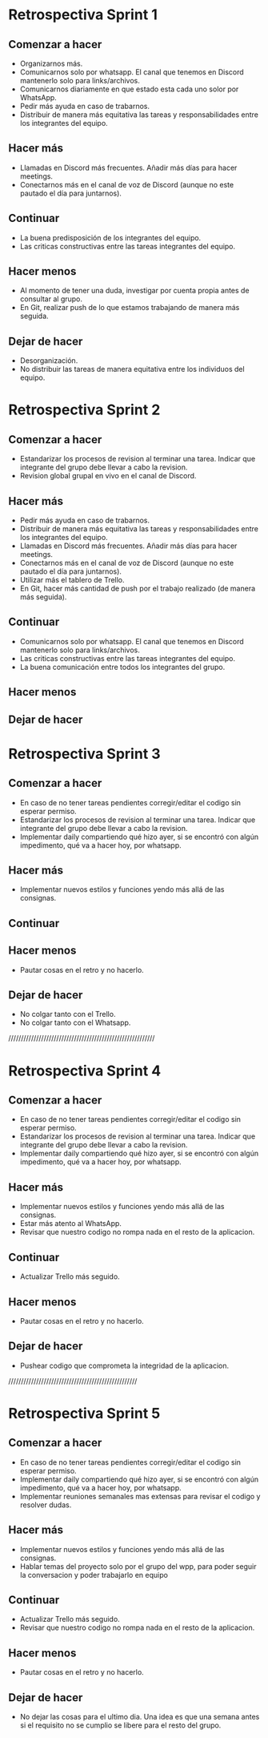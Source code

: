 # Retrospectiva Sprint 1

## Comenzar a hacer
* Organizarnos más. 
* Comunicarnos solo por whatsapp. El canal que tenemos en Discord mantenerlo solo para links/archivos. 
* Comunicarnos diariamente en que estado esta cada uno solor por WhatsApp.
* Pedir más ayuda en caso de trabarnos. 
* Distribuir de manera más equitativa las tareas y responsabilidades entre los integrantes del equipo.
## Hacer más
* Llamadas en Discord más frecuentes. Añadir más días para hacer meetings. 
* Conectarnos más en el canal de voz de Discord (aunque no este pautado el día para juntarnos).

## Continuar 
* La buena predisposición de los integrantes del equipo.  
* Las criticas constructivas entre las tareas integrantes del equipo.

## Hacer menos
* Al momento de tener una duda, investigar por cuenta propia antes de consultar al grupo.
* En Git, realizar push de lo que estamos trabajando de manera más seguida. 

## Dejar de hacer
* Desorganización.
* No distribuir las tareas de manera equitativa entre los individuos del equipo.

# Retrospectiva Sprint 2

## Comenzar a hacer
* Estandarizar los procesos de revision al terminar una tarea. Indicar que integrante del grupo debe llevar a cabo la revision. 
* Revision global grupal en vivo en el canal de Discord.

## Hacer más
* Pedir más ayuda en caso de trabarnos. 
* Distribuir de manera más equitativa las tareas y responsabilidades entre los integrantes del equipo.
* Llamadas en Discord más frecuentes. Añadir más días para hacer meetings.
* Conectarnos más en el canal de voz de Discord (aunque no este pautado el día para juntarnos).
* Utilizar más el tablero de Trello. 
* En Git, hacer más cantidad de push por el trabajo realizado (de manera más seguida). 
## Continuar 
* Comunicarnos solo por whatsapp. El canal que tenemos en Discord mantenerlo solo para links/archivos.
* Las criticas constructivas entre las tareas integrantes del equipo.
* La buena comunicación entre todos los integrantes del grupo. 
## Hacer menos


## Dejar de hacer


# Retrospectiva Sprint 3

## Comenzar a hacer
* En caso de no tener tareas pendientes corregir/editar el codigo sin esperar permiso.
* Estandarizar los procesos de revision al terminar una tarea. Indicar que integrante del grupo debe llevar a cabo la revision. 
* Implementar daily compartiendo qué hizo ayer, si se encontró con algún impedimento, qué va a hacer hoy, por whatsapp.

## Hacer más
* Implementar nuevos estilos y funciones yendo más allá de las consignas.
## Continuar 

## Hacer menos
* Pautar cosas en el retro y no hacerlo.


## Dejar de hacer
* No colgar tanto con el Trello.
* No colgar tanto con el Whatsapp.

//////////////////////////////////////////////////////////
# Retrospectiva Sprint 4

## Comenzar a hacer
* En caso de no tener tareas pendientes corregir/editar el codigo sin esperar permiso.
* Estandarizar los procesos de revision al terminar una tarea. Indicar que integrante del grupo debe llevar a cabo la revision. 
* Implementar daily compartiendo qué hizo ayer, si se encontró con algún impedimento, qué va a hacer hoy, por whatsapp.

## Hacer más
* Implementar nuevos estilos y funciones yendo más allá de las consignas.
* Estar más atento al WhatsApp.
* Revisar que nuestro codigo no rompa nada en el resto de la aplicacion.
## Continuar 
* Actualizar Trello más seguido.

## Hacer menos
* Pautar cosas en el retro y no hacerlo.


## Dejar de hacer
* Pushear codigo que comprometa la integridad de la aplicacion.

///////////////////////////////////////////////////

# Retrospectiva Sprint 5

## Comenzar a hacer
* En caso de no tener tareas pendientes corregir/editar el codigo sin esperar permiso.
* Implementar daily compartiendo qué hizo ayer, si se encontró con algún impedimento, qué va a hacer hoy, por whatsapp.
* Implementar reuniones semanales mas extensas para revisar el codigo y resolver dudas.

## Hacer más
* Implementar nuevos estilos y funciones yendo más allá de las consignas.
* Hablar temas del proyecto solo por el grupo del wpp, para poder seguir la conversacion y poder trabajarlo en equipo
## Continuar 
* Actualizar Trello más seguido.
* Revisar que nuestro codigo no rompa nada en el resto de la aplicacion.

## Hacer menos
* Pautar cosas en el retro y no hacerlo.

## Dejar de hacer
* No dejar las cosas para el ultimo dia. Una idea es que una semana antes si el requisito no se cumplio se libere para el resto del grupo.